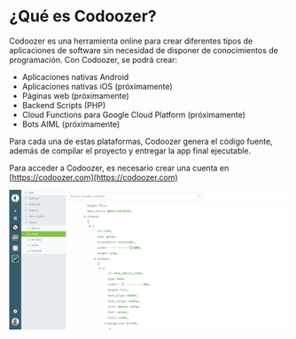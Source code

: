 # ¿Qué es Codoozer?

Codoozer es una herramienta online para crear diferentes tipos de aplicaciones de software sin necesidad de disponer de conocimientos de programación. Con Codoozer, se podrá crear:

- Aplicaciones nativas Android
- Aplicaciones nativas iOS (próximamente)
- Páginas web (próximamente)
- Backend Scripts (PHP)
- Cloud Functions para Google Cloud Platform (próximamente)
- Bots AIML (próximamente)

Para cada una de estas plataformas, Codoozer genera el código fuente, además de compilar el proyecto y entregar la app final ejecutable.

Para acceder a Codoozer, es necesario crear una cuenta en [https://codoozer.com](https://codoozer.com)


![](dashboard_sample.png)
